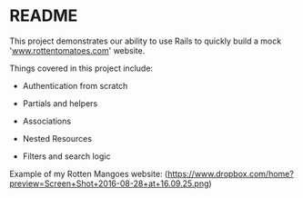 # README

This project demonstrates our ability to use Rails to quickly build a mock 'www.rottentomatoes.com' website.

Things covered in this project include:

* Authentication from scratch

* Partials and helpers

* Associations

* Nested Resources

* Filters and search logic

Example of my Rotten Mangoes website:
(https://www.dropbox.com/home?preview=Screen+Shot+2016-08-28+at+16.09.25.png)


